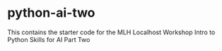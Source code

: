 # python-ai-two
This contains the starter code for the MLH Localhost Workshop Intro to Python Skills for AI Part Two
